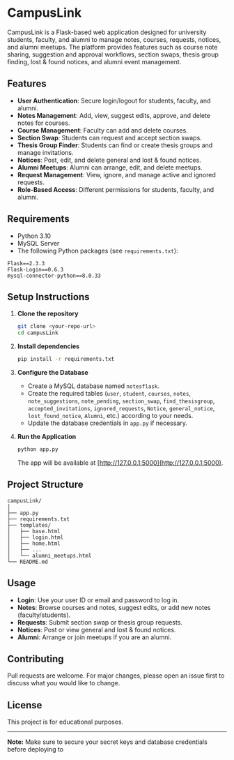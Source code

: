 # CampusLink

CampusLink is a Flask-based web application designed for university students, faculty, and alumni to manage notes, courses, requests, notices, and alumni meetups. The platform provides features such as course note sharing, suggestion and approval workflows, section swaps, thesis group finding, lost & found notices, and alumni event management.

## Features

- **User Authentication**: Secure login/logout for students, faculty, and alumni.
- **Notes Management**: Add, view, suggest edits, approve, and delete notes for courses.
- **Course Management**: Faculty can add and delete courses.
- **Section Swap**: Students can request and accept section swaps.
- **Thesis Group Finder**: Students can find or create thesis groups and manage invitations.
- **Notices**: Post, edit, and delete general and lost & found notices.
- **Alumni Meetups**: Alumni can arrange, edit, and delete meetups.
- **Request Management**: View, ignore, and manage active and ignored requests.
- **Role-Based Access**: Different permissions for students, faculty, and alumni.

## Requirements

- Python 3.10
- MySQL Server
- The following Python packages (see `requirements.txt`):

```
Flask==2.3.3
Flask-Login==0.6.3
mysql-connector-python==8.0.33
```

## Setup Instructions

1. **Clone the repository**
    ```sh
    git clone <your-repo-url>
    cd campusLink
    ```

2. **Install dependencies**
    ```sh
    pip install -r requirements.txt
    ```

3. **Configure the Database**
    - Create a MySQL database named `notesflask`.
    - Create the required tables (`user`, `student`, `courses`, `notes`, `note_suggestions`, `note_pending`, `section_swap`, `find_thesisgroup`, `accepted_invitations`, `ignored_requests`, `Notice`, `general_notice`, `lost_found_notice`, `Alumni`, etc.) according to your needs.
    - Update the database credentials in `app.py` if necessary.

4. **Run the Application**
    ```sh
    python app.py
    ```
    The app will be available at [http://127.0.0.1:5000](http://127.0.0.1:5000).

## Project Structure

```
campusLink/
│
├── app.py
├── requirements.txt
├── templates/
│   ├── base.html
│   ├── login.html
│   ├── home.html
│   ├── ...
│   └── alumni_meetups.html
└── README.md
```

## Usage

- **Login**: Use your user ID or email and password to log in.
- **Notes**: Browse courses and notes, suggest edits, or add new notes (faculty/students).
- **Requests**: Submit section swap or thesis group requests.
- **Notices**: Post or view general and lost & found notices.
- **Alumni**: Arrange or join meetups if you are an alumni.

## Contributing

Pull requests are welcome. For major changes, please open an issue first to discuss what you would like to change.

## License

This project is for educational purposes.

---

**Note:** Make sure to secure your secret keys and database credentials before deploying to
